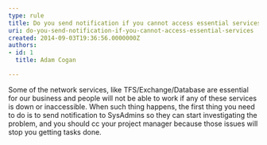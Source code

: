 ```yaml
---
type: rule
title: Do you send notification if you cannot access essential services?
uri: do-you-send-notification-if-you-cannot-access-essential-services
created: 2014-09-03T19:36:56.0000000Z
authors:
- id: 1
  title: Adam Cogan

---
```


Some of the network services, like TFS/Exchange/Database are essential for our business and people will not be able to work if any of these services is down or inaccessible. 
               When such thing happens, the first thing you need to do is to send notification to SysAdmins so they can start investigating the problem, and you should cc your project manager because those issues will stop you getting tasks done.
​
